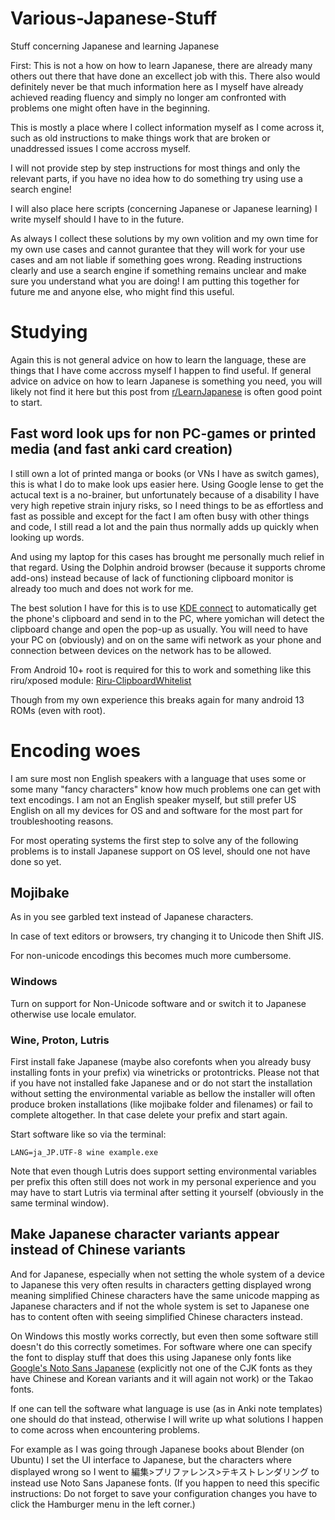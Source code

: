 # Various-Japanese-Stuff
Stuff concerning Japanese and learning Japanese

First: This is not a how on how to learn Japanese, there are already many others out there that have done an excellect job with this.
There also would definitely never be that much information here as I myself have already achieved reading fluency and simply no longer am confronted with problems one might often have in the beginning.

This is mostly a place where I collect information myself as I come across it, such as old instructions to make things work that are broken or unaddressed issues I come accross myself.

I will not provide step by step instructions for most things and only the relevant parts, if you have no idea how to do something try using use a search engine!

I will also place here scripts (concerning Japanese or Japanese learning) I write myself should I have to in the future.

As always I collect these solutions by my own volition and my own time for my own use cases and cannot gurantee that they will work for your use cases and am not liable if something goes wrong.
Reading instructions clearly and use a search engine if something remains unclear and make sure you understand what you are doing!
I am putting this together for future me and anyone else, who might find this useful.

# Studying

Again this is not general advice on how to learn the language, these are things that I have come accross myself I happen to find useful.
If general advice on advice on how to learn Japanese is something you need, you will likely not find it here but this post from [r/LearnJapanese](https://www.reddit.com/r/LearnJapanese/wiki/index/startersguide/) is often good point to start.

## Fast word look ups for non PC-games or printed media (and fast anki card creation)
I still own a lot of printed manga or books (or VNs I have as switch games), this is what I do to make look ups easier here.
Using Google lense to get the actucal text is a no-brainer, but unfortunately because of a disability I have very high repetive strain injury risks, so I need things to be as effortless and fast as possible and except for the fact I am often busy with other things and code, I still read a lot and the pain thus normally adds up quickly when looking up words. 

And using my laptop for this cases has brought me personally much relief in that regard.
Using the Dolphin android browser (because it supports chrome add-ons) instead because of lack of functioning clipboard monitor is already too much and does not work for me.

The best solution I have for this is to use [KDE connect](https://kdeconnect.kde.org/) to automatically get the phone's clipboard and send in to the PC, where yomichan will detect the clipboard change and open the pop-up as usually. You will need to have your PC on (obviously) and on on the same wifi network as your phone and connection between devices on the network has to be allowed.

From Android 10+ root is required for this to work and something like this riru/xposed module: [Riru-ClipboardWhitelist](https://github.com/Kr328/Riru-ClipboardWhitelist) 

Though from my own experience this breaks again for many android 13 ROMs (even with root).

# Encoding woes

I am sure most non English speakers with a language that uses some or some many "fancy characters" know how much problems one can get with text encodings.
I am not an English speaker myself, but still prefer US English on all my devices for OS and and software for the most part for troubleshooting reasons.

For most operating systems the first step to solve any of the following problems is to install Japanese support on OS level, should one not have done so yet.

## Mojibake

As in you see garbled text instead of Japanese characters.

In case of text editors or browsers, try changing it to Unicode then Shift JIS.

For non-unicode encodings this becomes much more cumbersome.

### Windows
Turn on support for Non-Unicode software and or switch it to Japanese otherwise use locale emulator.

### Wine, Proton, Lutris
First install fake Japanese (maybe also corefonts when you already busy installing fonts in your prefix) via winetricks or protontricks.
Please not that if you have not installed fake Japanese and or do not start the installation without setting the environmental variable as bellow the installer will often produce broken installations (like mojibake folder and filenames) or fail to complete altogether. In that case delete your prefix and start again.

Start software like so via the terminal: 
```
LANG=ja_JP.UTF-8 wine example.exe
```
Note that even though Lutris does support setting environmental variables per prefix this often still does not work in my personal experience and you may have to start Lutris via terminal after setting it yourself (obviously in the same terminal window).

## Make Japanese character variants appear instead of Chinese variants
And for Japanese, especially when not setting the whole system of a device to Japanese this very often results in characters getting displayed wrong meaning simplified Chinese characters have the same unicode mapping as Japanese characters and if not the whole system is set to Japanese one has to content often with seeing simplified Chinese characters instead. 

On Windows this mostly works correctly, but even then some software still doesn't do this correctly sometimes. 
For software where one can specify the font to display stuff that does this using Japanese only fonts like [Google's Noto Sans Japanese](https://fonts.google.com/noto/specimen/Noto+Sans+JP) (explicitly not one of the CJK fonts as they have Chinese and Korean variants and it will again not work) or the Takao fonts.

If one can tell the software what language is use (as in Anki note templates) one should do that instead, otherwise I will write up what solutions I happen to come across when encountering problems.

For example as I was going through Japanese books about Blender (on Ubuntu) I set the UI interface to Japanese, but the characters where displayed wrong so I went to 編集>プリファレンス>テキストレンダリング to instead use Noto Sans Japanese fonts. (If you happen to need this specific instructions: Do not forget to save your configuration changes you have to click the Hamburger menu in the left corner.)
